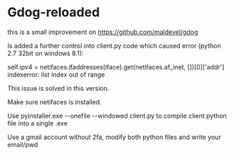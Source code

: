 Gdog-reloaded
====
this is a small improvement on https://github.com/maldevel/gdog

Is added a further control into client.py code which caused error (python 2.7 32bit on windows 8.1):

self.ipv4 = netifaces.ifaddresses(iface).get(netifaces.af_inet, [])[0]['addr'] indexerror: list index out of range

This issue is solved in this version.


Make sure netifaces is installed.

Use  pyinstaller.exe --onefile --windowed client.py to compile client python file into a single .exe

Use a gmail account without 2fa, modify both python files and write your email/pwd 
 
